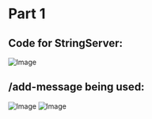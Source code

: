 # Part 1
## Code for StringServer:
![Image](StringServer.jpg)
## /add-message being used:
![Image]()
![Image]()
